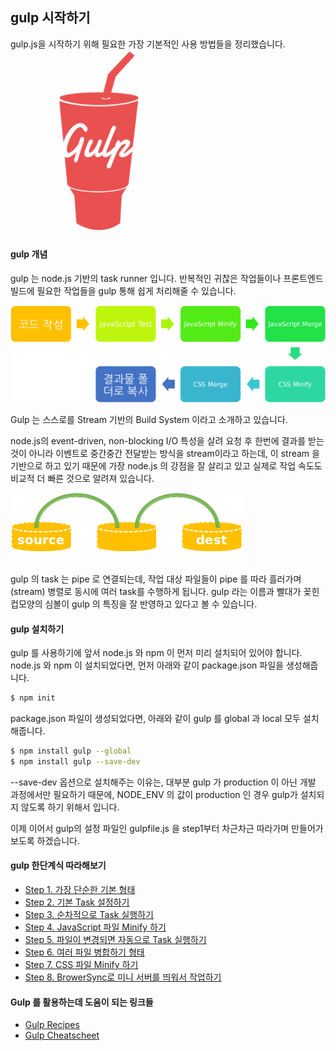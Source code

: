 ## gulp 시작하기

gulp.js을 시작하기 위해 필요한 가장 기본적인 사용 방법들을 정리했습니다.
![gulp](./gulp01.png)

#### gulp 개념
gulp 는 node.js 기반의 task runner 입니다. 반복적인 귀찮은 작업들이나 프론트엔드 빌드에 필요한 작업들을 gulp 통해 쉽게 처리해줄 수 있습니다.

![프론트엔드에서 반복적으로 하는 작업들](./gulp02.png)

Gulp 는 스스로를 Stream 기반의 Build System 이라고 소개하고 있습니다.

node.js의 event-driven, non-blocking I/O 특성을 살려 요청 후 한번에 결과를 받는 것이 아니라 이벤트로 중간중간 전달받는 방식을 stream이라고 하는데,
이 stream 을 기반으로 하고 있기 때문에 가장 node.js 의 강점을 잘 살리고 있고 실제로 작업 속도도 비교적 더 빠른 것으로 알려져 있습니다.

![gulp의 특징](./gulp03.png)

gulp 의 task 는 pipe 로 연결되는데, 작업 대상 파일들이 pipe 를 따라 흘러가며(stream) 병렬로 동시에 여러 task를 수행하게 됩니다. gulp 라는 이름과 빨대가 꽂힌 컵모양의 심볼이 gulp 의 특징을 잘 반영하고 있다고 볼 수 있습니다.


#### gulp 설치하기

gulp 를 사용하기에 앞서 node.js 와 npm 이 먼저 미리 설치되어 있어야 합니다. node.js 와 npm 이 설치되었다면, 먼저 아래와 같이 package.json 파일을 생성해줍니다.

```bash
$ npm init
```

package.json 파일이 생성되었다면, 아래와 같이 gulp 를 global 과 local 모두 설치해줍니다.

```bash
$ npm install gulp --global
$ npm install gulp --save-dev
```

--save-dev 옵션으로 설치해주는 이유는, 대부분 gulp 가 production 이 아닌 개발 과정에서만 필요하기 때문에, NODE_ENV 의 값이 production 인 경우 gulp가 설치되지 않도록 하기 위해서 입니다.

이제 이어서 gulp의 설정 파일인 gulpfile.js 을 step1부터 차근차근 따라가며 만들어가보도록 하겠습니다.


#### gulp 한단계식 따라해보기

- [Step 1. 가장 단순한 기본 형태](https://github.com/eu81273/gulp-step-by-step/tree/master/step1_hello_world)
- [Step 2. 기본 Task 설정하기](https://github.com/eu81273/gulp-step-by-step/tree/master/step2_default_task)
- [Step 3. 순차적으로 Task 실행하기](https://github.com/eu81273/gulp-step-by-step/tree/master/step3_series)
- [Step 4. JavaScript 파일 Minify 하기](https://github.com/eu81273/gulp-step-by-step/tree/master/step4_uglify)
- [Step 5. 파일이 변경되면 자동으로 Task 실행하기](https://github.com/eu81273/gulp-step-by-step/tree/master/step5_watch)
- [Step 6. 여러 파일 병합하기 형태](https://github.com/eu81273/gulp-step-by-step/tree/master/step6_concat)
- [Step 7. CSS 파일 Minify 하기](https://github.com/eu81273/gulp-step-by-step/tree/master/step7_css_minify)
- [Step 8. BrowerSync로 미니 서버를 띄워서 작업하기](https://github.com/eu81273/gulp-step-by-step/tree/master/step8_browser_sync)


#### Gulp 를 활용하는데 도움이 되는 링크들
- [Gulp Recipes](https://github.com/gulpjs/gulp/tree/master/docs/recipes)
- [Gulp Cheatscheet](https://github.com/osscafe/gulp-cheatsheet)

